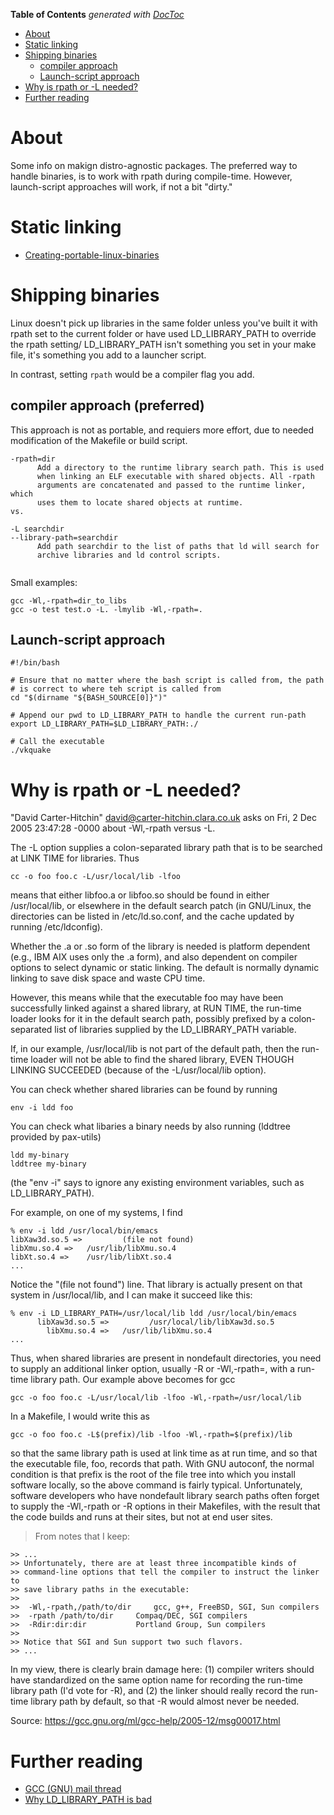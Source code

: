 <!-- START doctoc generated TOC please keep comment here to allow auto update -->
<!-- DON'T EDIT THIS SECTION, INSTEAD RE-RUN doctoc TO UPDATE -->
**Table of Contents**  *generated with [DocToc](https://github.com/thlorenz/doctoc)*

- [About](#about)
- [Static linking](#static-linking)
- [Shipping binaries](#shipping-binaries)
  - [compiler approach](#compiler-approach)
  - [Launch-script approach](#launch-script-approach)
- [Why is rpath or -L needed?](#why-is-rpath-or--l-needed)
- [Further reading](#further-reading)

<!-- END doctoc generated TOC please keep comment here to allow auto update -->

# About

Some info on makign distro-agnostic packages. The preferred way to handle binaries, is to work with rpath during compile-time. However, launch-script approaches will work, if not a bit "dirty."

# Static linking

* [Creating-portable-linux-binaries](http://insanecoding.blogspot.com/2012/07/creating-portable-linux-binaries.html)

# Shipping binaries

Linux doesn't pick up libraries in the same folder unless you've built it with rpath set to the current folder or 
have used LD_LIBRARY_PATH to override the rpath setting/ LD_LIBRARY_PATH isn't something you set in your make file,
it's something you add to a launcher script.

In contrast, setting `rpath` would be a compiler flag you add.

## compiler approach (preferred)

This approach is not as portable, and requiers more effort, due to needed modification of the Makefile or build script.

```
-rpath=dir
      Add a directory to the runtime library search path. This is used
      when linking an ELF executable with shared objects. All -rpath
      arguments are concatenated and passed to the runtime linker, which
      uses them to locate shared objects at runtime.
vs.

-L searchdir
--library-path=searchdir
      Add path searchdir to the list of paths that ld will search for
      archive libraries and ld control scripts.
      
```

Small examples:

```
gcc -Wl,-rpath=dir_to_libs
gcc -o test test.o -L. -lmylib -Wl,-rpath=.
```

## Launch-script approach

```
#!/bin/bash

# Ensure that no matter where the bash script is called from, the path
# is correct to where teh script is called from
cd "$(dirname "${BASH_SOURCE[0]}")"

# Append our pwd to LD_LIBRARY_PATH to handle the current run-path
export LD_LIBRARY_PATH=$LD_LIBRARY_PATH:./

# Call the executable
./vkquake
```

# Why is rpath or -L needed?

"David Carter-Hitchin" <david@carter-hitchin.clara.co.uk> asks on
Fri, 2 Dec 2005 23:47:28 -0000 about -Wl,-rpath versus -L.

The -L option supplies a colon-separated library path that is to be
searched at LINK TIME for libraries. Thus

```
cc -o foo foo.c -L/usr/local/lib -lfoo
```

means that either libfoo.a or libfoo.so should be found in either
/usr/local/lib, or elsewhere in the default search patch (in
GNU/Linux, the directories can be listed in /etc/ld.so.conf, and the
cache updated by running /etc/ldconfig).

Whether the .a or .so form of the library is needed is platform
dependent (e.g., IBM AIX uses only the .a form), and also dependent on
compiler options to select dynamic or static linking.  The default is
normally dynamic linking to save disk space and waste CPU time.

However, this means while that the executable foo may have been
successfully linked against a shared library, at RUN TIME, the
run-time loader looks for it in the default search path, possibly
prefixed by a colon-separated list of libraries supplied by the
LD_LIBRARY_PATH variable.

If, in our example, /usr/local/lib is not part of the default path,
then the run-time loader will not be able to find the shared library,
EVEN THOUGH LINKING SUCCEEDED (because of the -L/usr/local/lib
option).

You can check whether shared libraries can be found by running

```
env -i ldd foo
```

You can check what libaries a binary needs by also running (lddtree provided by pax-utils)

```
ldd my-binary
lddtree my-binary
```


(the "env -i" says to ignore any existing environment variables, such
as LD_LIBRARY_PATH).

For example, on one of my systems, I find

```
% env -i ldd /usr/local/bin/emacs
libXaw3d.so.5 =>         (file not found)
libXmu.so.4 =>   /usr/lib/libXmu.so.4
libXt.so.4 =>    /usr/lib/libXt.so.4
...
```

Notice the "(file not found") line.  That library is actually present
on that system in /usr/local/lib, and I can make it succeed like this:

```
% env -i LD_LIBRARY_PATH=/usr/local/lib ldd /usr/local/bin/emacs
      libXaw3d.so.5 =>         /usr/local/lib/libXaw3d.so.5
    	libXmu.so.4 =>   /usr/lib/libXmu.so.4
...

```

Thus, when shared libraries are present in nondefault directories, you
need to supply an additional linker option, usually -R or -Wl,-rpath=,
with a run-time library path.  Our example above becomes for gcc

```
gcc -o foo foo.c -L/usr/local/lib -lfoo -Wl,-rpath=/usr/local/lib

```

In a Makefile, I would write this as

```
gcc -o foo foo.c -L$(prefix)/lib -lfoo -Wl,-rpath=$(prefix)/lib
```

so that the same library path is used at link time as at run time, and
so that the executable file, foo, records that path.  With GNU
autoconf, the normal condition is that prefix is the root of the file
tree into which you install software locally, so the above command is
fairly typical.  Unfortunately, software developers who have
nondefault library search paths often forget to supply the -Wl,-rpath
or -R options in their Makefiles, with the result that the code builds
and runs at their sites, but not at end user sites.

>From notes that I keep:

```
>> ...
>> Unfortunately, there are at least three incompatible kinds of
>> command-line options that tell the compiler to instruct the linker to
>> save library paths in the executable:
>>
>> 	-Wl,-rpath,/path/to/dir		gcc, g++, FreeBSD, SGI, Sun compilers
>> 	-rpath /path/to/dir		Compaq/DEC, SGI compilers
>> 	-Rdir:dir:dir			Portland Group, Sun compilers
>>
>> Notice that SGI and Sun support two such flavors.
>> ...
```

In my view, there is clearly brain damage here: (1) compiler writers
should have standardized on the same option name for recording the
run-time library path (I'd vote for -R), and (2) the linker should
really record the run-time library path by default, so that -R would
almost never be needed.

Source: https://gcc.gnu.org/ml/gcc-help/2005-12/msg00017.html

# Further reading

* [GCC (GNU) mail thread](https://gcc.gnu.org/ml/gcc-help/2005-12/msg00017.html)
* [Why LD_LIBRARY_PATH is bad](http://xahlee.info/UnixResource_dir/_/ldpath.html)
